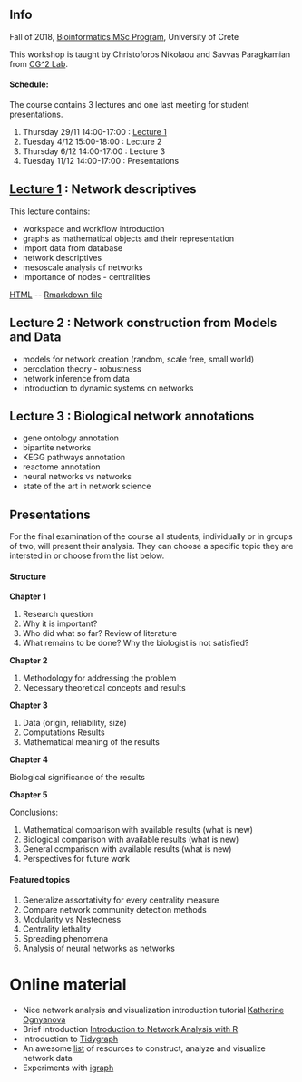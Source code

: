 ## Info

Fall of 2018, [Bioinformatics MSc Program](https://bioinfo-grad.gr), University of Crete

This workshop is taught by Christoforos Nikolaou and Savvas Paragkamian from [CG^2 Lab](https://computational-genomics-uoc.weebly.com).

#### Schedule:

The course contains 3 lectures and one last meeting for student presentations.

1. Thursday 29/11 14:00-17:00 : [Lecture 1](workshop_1.html)
2. Tuesday 4/12 15:00-18:00 : Lecture 2
3. Thursday 6/12 14:00-17:00 : Lecture 3
4. Tuesday 11/12 14:00-17:00 : Presentations

## [Lecture 1](workshop_1.html) : Network descriptives

This lecture contains: 

* workspace and workflow introduction
* graphs as mathematical objects and their representation
* import data from database
* network descriptives
* mesoscale analysis of networks
* importance of nodes - centralities

[HTML](workshop_1.html) -- [Rmarkdown file](workshop_1.Rmd)

## Lecture 2 : Network construction from Models and Data

* models for network creation (random, scale free, small world)
* percolation theory - robustness
* network inference from data
* introduction to dynamic systems on networks

## Lecture 3  : Biological network annotations 

* gene ontology annotation
* bipartite networks
* KEGG pathways annotation
* reactome annotation
* neural networks vs networks
* state of the art in network science

## Presentations

For the final examination of the course all students, individually or in groups of two, will present their analysis. They can choose a specific topic they are intersted in or choose from the list below.

#### Structure

**Chapter 1** 

1. Research question
2. Why it is important?
3. Who did what so far?  Review of literature
4. What remains to be done? Why the biologist is not satisfied?

**Chapter 2**

1. Methodology for addressing the problem
2. Necessary theoretical concepts and results

**Chapter 3**

1. Data (origin, reliability, size)
2. Computations Results 
3. Mathematical meaning of the results 

**Chapter 4**

Biological significance of the results 

**Chapter 5**

Conclusions:

1. Mathematical comparison with available results (what is new)
2. Biological comparison with available results (what is new)
3. General comparison with available results (what is new)
4. Perspectives for future work 


#### Featured topics 

1. Generalize assortativity for every centrality measure
2. Compare network community detection methods
3. Modularity vs Nestedness
4. Centrality lethality
5. Spreading phenomena
6. Analysis of neural networks as networks


# Online material

* Nice network analysis and visualization introduction tutorial [Katherine Ognyanova](http://kateto.net/network-visualization)
* Brief introduction [Introduction to Network Analysis with R](https://www.jessesadler.com/post/network-analysis-with-r/)
* Introduction to [Tidygraph](https://www.data-imaginist.com/2017/introducing-tidygraph/)
* An awesome [list](https://github.com/briatte/awesome-network-analysis) of resources to construct, analyze and visualize network data
* Experiments with [igraph](https://www.r-bloggers.com/experiments-with-igraph/)

  